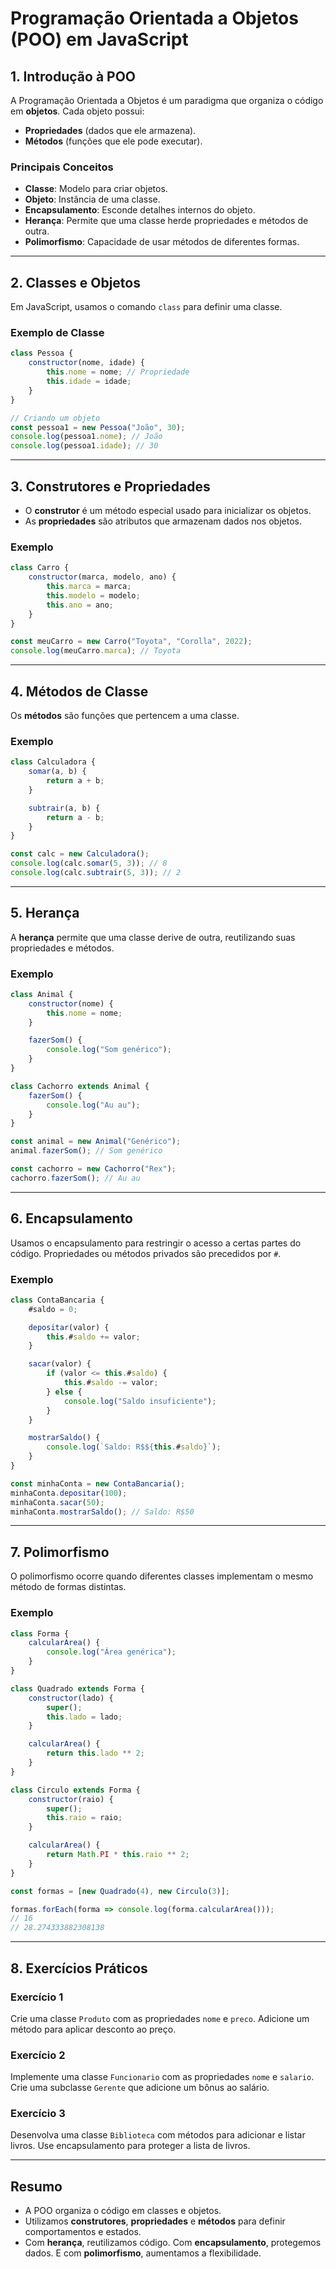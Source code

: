 # Programação Orientada a Objetos (POO) em JavaScript

## **1. Introdução à POO**
A Programação Orientada a Objetos é um paradigma que organiza o código em **objetos**. Cada objeto possui:
- **Propriedades** (dados que ele armazena).
- **Métodos** (funções que ele pode executar).

### **Principais Conceitos**
- **Classe**: Modelo para criar objetos.
- **Objeto**: Instância de uma classe.
- **Encapsulamento**: Esconde detalhes internos do objeto.
- **Herança**: Permite que uma classe herde propriedades e métodos de outra.
- **Polimorfismo**: Capacidade de usar métodos de diferentes formas.

---

## **2. Classes e Objetos**
Em JavaScript, usamos o comando `class` para definir uma classe.

### **Exemplo de Classe**
```javascript
class Pessoa {
    constructor(nome, idade) {
        this.nome = nome; // Propriedade
        this.idade = idade;
    }
}

// Criando um objeto
const pessoa1 = new Pessoa("João", 30);
console.log(pessoa1.nome); // João
console.log(pessoa1.idade); // 30
```

---

## **3. Construtores e Propriedades**
- O **construtor** é um método especial usado para inicializar os objetos.
- As **propriedades** são atributos que armazenam dados nos objetos.

### **Exemplo**
```javascript
class Carro {
    constructor(marca, modelo, ano) {
        this.marca = marca;
        this.modelo = modelo;
        this.ano = ano;
    }
}

const meuCarro = new Carro("Toyota", "Corolla", 2022);
console.log(meuCarro.marca); // Toyota
```

---

## **4. Métodos de Classe**
Os **métodos** são funções que pertencem a uma classe.

### **Exemplo**
```javascript
class Calculadora {
    somar(a, b) {
        return a + b;
    }

    subtrair(a, b) {
        return a - b;
    }
}

const calc = new Calculadora();
console.log(calc.somar(5, 3)); // 8
console.log(calc.subtrair(5, 3)); // 2
```

---

## **5. Herança**
A **herança** permite que uma classe derive de outra, reutilizando suas propriedades e métodos.

### **Exemplo**
```javascript
class Animal {
    constructor(nome) {
        this.nome = nome;
    }

    fazerSom() {
        console.log("Som genérico");
    }
}

class Cachorro extends Animal {
    fazerSom() {
        console.log("Au au");
    }
}

const animal = new Animal("Genérico");
animal.fazerSom(); // Som genérico

const cachorro = new Cachorro("Rex");
cachorro.fazerSom(); // Au au
```

---

## **6. Encapsulamento**
Usamos o encapsulamento para restringir o acesso a certas partes do código. Propriedades ou métodos privados são precedidos por `#`.

### **Exemplo**
```javascript
class ContaBancaria {
    #saldo = 0;

    depositar(valor) {
        this.#saldo += valor;
    }

    sacar(valor) {
        if (valor <= this.#saldo) {
            this.#saldo -= valor;
        } else {
            console.log("Saldo insuficiente");
        }
    }

    mostrarSaldo() {
        console.log(`Saldo: R$${this.#saldo}`);
    }
}

const minhaConta = new ContaBancaria();
minhaConta.depositar(100);
minhaConta.sacar(50);
minhaConta.mostrarSaldo(); // Saldo: R$50
```

---

## **7. Polimorfismo**
O polimorfismo ocorre quando diferentes classes implementam o mesmo método de formas distintas.

### **Exemplo**
```javascript
class Forma {
    calcularArea() {
        console.log("Área genérica");
    }
}

class Quadrado extends Forma {
    constructor(lado) {
        super();
        this.lado = lado;
    }

    calcularArea() {
        return this.lado ** 2;
    }
}

class Circulo extends Forma {
    constructor(raio) {
        super();
        this.raio = raio;
    }

    calcularArea() {
        return Math.PI * this.raio ** 2;
    }
}

const formas = [new Quadrado(4), new Circulo(3)];

formas.forEach(forma => console.log(forma.calcularArea()));
// 16
// 28.274333882308138
```

---

## **8. Exercícios Práticos**

### **Exercício 1**
Crie uma classe `Produto` com as propriedades `nome` e `preco`. Adicione um método para aplicar desconto ao preço.

### **Exercício 2**
Implemente uma classe `Funcionario` com as propriedades `nome` e `salario`. Crie uma subclasse `Gerente` que adicione um bônus ao salário.

### **Exercício 3**
Desenvolva uma classe `Biblioteca` com métodos para adicionar e listar livros. Use encapsulamento para proteger a lista de livros.

---

## **Resumo**
- A POO organiza o código em classes e objetos.
- Utilizamos **construtores**, **propriedades** e **métodos** para definir comportamentos e estados.
- Com **herança**, reutilizamos código. Com **encapsulamento**, protegemos dados. E com **polimorfismo**, aumentamos a flexibilidade.
